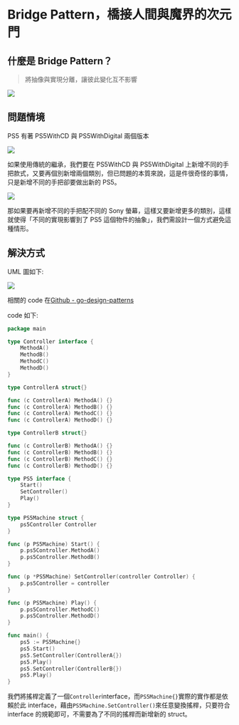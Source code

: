 # Bridge Pattern，橋接人間與魔界的次元門

## 什麼是 Bridge Pattern？

> 將抽像與實現分離，讓彼此變化互不影響

![](https://i.imgur.com/w7WGbeT.png)

## 問題情境

PS5 有著 PS5WithCD 與 PS5WithDigital 兩個版本

![](https://i.imgur.com/heRatBv.png)

如果使用傳統的繼承，我們要在 PS5WithCD 與 PS5WithDigital 上新增不同的手把款式，又要再個別新增兩個類別，但已問題的本質來說，這是件很奇怪的事情，只是新增不同的手把卻要做出新的 PS5。

![](https://i.imgur.com/8rrI85E.png)

那如果要再新增不同的手把配不同的 Sony 螢幕，這樣又要新增更多的類別，這樣就使得「不同的實現影響到了 PS5 這個物件的抽象」，我們需設計一個方式避免這種情形。

## 解決方式

UML 圖如下:

![](https://i.imgur.com/hVifdGu.png)

相關的 code 在[Github - go-design-patterns](https://github.com/superj80820/go-design-patterns)

code 如下:

```go
package main

type Controller interface {
	MethodA()
	MethodB()
	MethodC()
	MethodD()
}

type ControllerA struct{}

func (c ControllerA) MethodA() {}
func (c ControllerA) MethodB() {}
func (c ControllerA) MethodC() {}
func (c ControllerA) MethodD() {}

type ControllerB struct{}

func (c ControllerB) MethodA() {}
func (c ControllerB) MethodB() {}
func (c ControllerB) MethodC() {}
func (c ControllerB) MethodD() {}

type PS5 interface {
	Start()
	SetController()
	Play()
}

type PS5Machine struct {
	ps5Controller Controller
}

func (p PS5Machine) Start() {
	p.ps5Controller.MethodA()
	p.ps5Controller.MethodB()
}

func (p *PS5Machine) SetController(controller Controller) {
	p.ps5Controller = controller
}

func (p PS5Machine) Play() {
	p.ps5Controller.MethodC()
	p.ps5Controller.MethodD()
}

func main() {
	ps5 := PS5Machine{}
	ps5.Start()
	ps5.SetController(ControllerA{})
	ps5.Play()
	ps5.SetController(ControllerB{})
	ps5.Play()
}
```

我們將搖桿定義了一個`Controller`interface，而`PS5Machine{}`實際的實作都是依賴於此 interface，藉由`PS5Machine.SetController()`來任意變換搖桿，只要符合 interface 的規範即可，不需要為了不同的搖桿而新增新的 struct。

